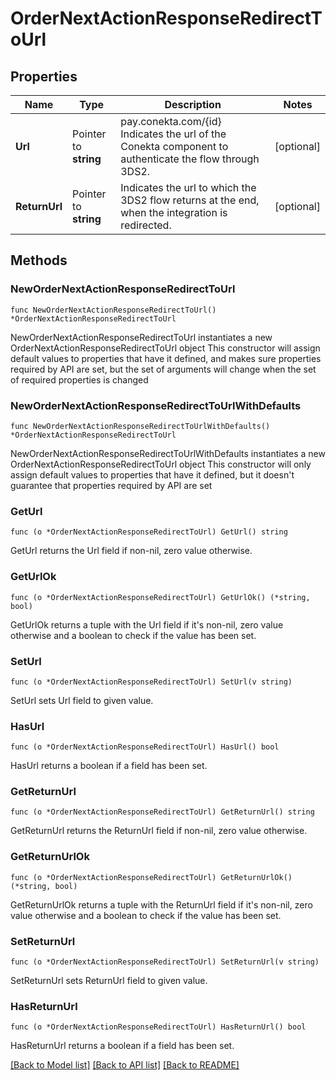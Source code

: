 # OrderNextActionResponseRedirectToUrl

## Properties

Name | Type | Description | Notes
------------ | ------------- | ------------- | -------------
**Url** | Pointer to **string** | pay.conekta.com/{id} Indicates the url of the Conekta component to authenticate the flow through 3DS2. | [optional] 
**ReturnUrl** | Pointer to **string** | Indicates the url to which the 3DS2 flow returns at the end, when the integration is redirected. | [optional] 

## Methods

### NewOrderNextActionResponseRedirectToUrl

`func NewOrderNextActionResponseRedirectToUrl() *OrderNextActionResponseRedirectToUrl`

NewOrderNextActionResponseRedirectToUrl instantiates a new OrderNextActionResponseRedirectToUrl object
This constructor will assign default values to properties that have it defined,
and makes sure properties required by API are set, but the set of arguments
will change when the set of required properties is changed

### NewOrderNextActionResponseRedirectToUrlWithDefaults

`func NewOrderNextActionResponseRedirectToUrlWithDefaults() *OrderNextActionResponseRedirectToUrl`

NewOrderNextActionResponseRedirectToUrlWithDefaults instantiates a new OrderNextActionResponseRedirectToUrl object
This constructor will only assign default values to properties that have it defined,
but it doesn't guarantee that properties required by API are set

### GetUrl

`func (o *OrderNextActionResponseRedirectToUrl) GetUrl() string`

GetUrl returns the Url field if non-nil, zero value otherwise.

### GetUrlOk

`func (o *OrderNextActionResponseRedirectToUrl) GetUrlOk() (*string, bool)`

GetUrlOk returns a tuple with the Url field if it's non-nil, zero value otherwise
and a boolean to check if the value has been set.

### SetUrl

`func (o *OrderNextActionResponseRedirectToUrl) SetUrl(v string)`

SetUrl sets Url field to given value.

### HasUrl

`func (o *OrderNextActionResponseRedirectToUrl) HasUrl() bool`

HasUrl returns a boolean if a field has been set.

### GetReturnUrl

`func (o *OrderNextActionResponseRedirectToUrl) GetReturnUrl() string`

GetReturnUrl returns the ReturnUrl field if non-nil, zero value otherwise.

### GetReturnUrlOk

`func (o *OrderNextActionResponseRedirectToUrl) GetReturnUrlOk() (*string, bool)`

GetReturnUrlOk returns a tuple with the ReturnUrl field if it's non-nil, zero value otherwise
and a boolean to check if the value has been set.

### SetReturnUrl

`func (o *OrderNextActionResponseRedirectToUrl) SetReturnUrl(v string)`

SetReturnUrl sets ReturnUrl field to given value.

### HasReturnUrl

`func (o *OrderNextActionResponseRedirectToUrl) HasReturnUrl() bool`

HasReturnUrl returns a boolean if a field has been set.


[[Back to Model list]](../README.md#documentation-for-models) [[Back to API list]](../README.md#documentation-for-api-endpoints) [[Back to README]](../README.md)


